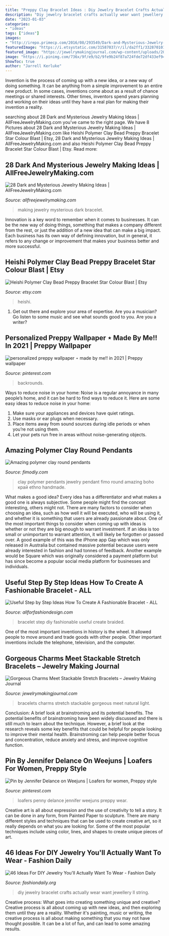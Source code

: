 ```yaml
---
title: "Preppy Clay Bracelet Ideas : Diy Jewelry Bracelet Crafts Actually Wear Want Jewellery Ll String"
description: "Diy jewelry bracelet crafts actually wear want jewellery ll string"
date: "2023-01-03"
categories:
- "ideas"
tags: ["ideas"]
images:
- "http://irepo.primecp.com/2016/08/293549/Dark-and-Mysterious-Jewelry-Making-Ideas_ExtraLarge800_ID-1800929.png?v=1800929"
featuredImage: "https://i.etsystatic.com/31587037/r/il/da2ff1/3328701017/il_1588xN.3328701017_bgj8.jpg"
featured_image: "https://jewelrymakingjournal.com/wp-content/uploads/2014/09/image9-e1412222377266.jpg"
image: "https://i.pinimg.com/736x/9f/e9/b2/9fe9b24f87a724fde72df433ef94693b.jpg"
ShowToc: true
author: "Jarrell Kerluke"
---
```



Invention is the process of coming up with a new idea, or a new way of doing something. It can be anything from a simple improvement to an entire new product. In some cases, inventions come about as a result of chance meetings or shared interests. Other times, inventors spend years planning and working on their ideas until they have a real plan for making their invention a reality.

	

		
searching about 28 Dark and Mysterious Jewelry Making Ideas | AllFreeJewelryMaking.com you've came to the right page. We have 8 Pictures about 28 Dark and Mysterious Jewelry Making Ideas | AllFreeJewelryMaking.com like Heishi Polymer Clay Bead Preppy Bracelet Star Colour Blast | Etsy, 28 Dark and Mysterious Jewelry Making Ideas | AllFreeJewelryMaking.com and also Heishi Polymer Clay Bead Preppy Bracelet Star Colour Blast | Etsy. Read more:
		
    
## 28 Dark And Mysterious Jewelry Making Ideas | AllFreeJewelryMaking.com

<img loading=lazy src="http://irepo.primecp.com/2016/08/293549/Dark-and-Mysterious-Jewelry-Making-Ideas_ExtraLarge800_ID-1800929.png?v=1800929" onerror="this.onerror=null;this.src='https://tse3.mm.bing.net/th?id=OIP.MpEmxnxYEnj1Pd62uiL5mQHaLG&amp;pid=15.1';" alt="28 Dark and Mysterious Jewelry Making Ideas | AllFreeJewelryMaking.com">

_Source: allfreejewelrymaking.com_

>making jewelry mysterious dark bracelet. 

	

Innovation is a key word to remember when it comes to businesses. It can be the new way of doing things, something that makes a company different from the rest, or just the addition of a new idea that can make a big impact. Each business has its own way of defining innovation, but in general, it refers to any change or improvement that makes your business better and more successful.

    
## Heishi Polymer Clay Bead Preppy Bracelet Star Colour Blast | Etsy

<img loading=lazy src="https://i.etsystatic.com/31587037/r/il/da2ff1/3328701017/il_1588xN.3328701017_bgj8.jpg" onerror="this.onerror=null;this.src='https://tse4.mm.bing.net/th?id=OIP.I0jyNY3bLAdVabqaeADncAHaFj&amp;pid=15.1';" alt="Heishi Polymer Clay Bead Preppy Bracelet Star Colour Blast | Etsy">

_Source: etsy.com_

>heishi. 

	

1. Get out there and explore your area of expertise. Are you a musician? Go listen to some music and see what sounds good to you. Are you a writer?

    
## Personalized Preppy Wallpaper ⋆ Made By Me!! In 2021 | Preppy Wallpaper

<img loading=lazy src="https://i.pinimg.com/736x/9f/e9/b2/9fe9b24f87a724fde72df433ef94693b.jpg" onerror="this.onerror=null;this.src='https://tse1.mm.bing.net/th?id=OIP.FULGWOJuMXfrmtHZzlt69wHaNK&amp;pid=15.1';" alt="personalized preppy wallpaper ⋆ made by me!! in 2021 | Preppy wallpaper">

_Source: pinterest.com_

>backrounds. 

	

Ways to reduce noise in your home:
Noise is a regular annoyance in many people’s home, and it can be hard to find ways to reduce it. Here are some easy ideas to reduce noise in your home:
1. Make sure your appliances and devices have quiet ratings.
2. Use masks or ear plugs when necessary.
3. Place items away from sound sources during idle periods or when you’re not using them.
4. Let your pets run free in areas without noise-generating objects.

    
## Amazing Polymer Clay Round Pendants

<img loading=lazy src="https://www.fimodiy.com/wp-content/uploads/2017/11/Handmade-Jewelry-fimo-polymer-clay-pendant-jewelry-boho-ethno-pendant-Boho-Boho-jewelry-6.jpg" onerror="this.onerror=null;this.src='https://tse2.mm.bing.net/th?id=OIP.5XfkAue6Z-xPyk-8iuyFfgHaGz&amp;pid=15.1';" alt="Amazing polymer clay round pendants">

_Source: fimodiy.com_

>clay polymer pendants jewelry pendant fimo round amazing boho край ethno handmade. 

	

What makes a good idea?
Every idea has a differentiator and what makes a good one is always subjective. Some people might find the concept interesting, others might not. There are many factors to consider when choosing an idea, such as how well it will be executed, who will be using it, and whether it is something that users are already passionate about. 
One of the most important things to consider when coming up with ideas is whether or not they are big enough to warrant investment. If an idea is too small or unimportant to warrant attention, it will likely be forgotten or passed over. A good example of this was the iPhone app Gap which was only released in Australia but contained massive potential because users were already interested in fashion and had tonnes of feedback. Another example would be Square which was originally considered a payment platform but has since become a popular social media platform for businesses and individuals.

    
## Useful Step By Step Ideas How To Create A Fashionable Bracelet - ALL

<img loading=lazy src="https://allforfashiondesign.com/wp-content/uploads/2014/10/e-8-600x629.jpg" onerror="this.onerror=null;this.src='https://tse4.mm.bing.net/th?id=OIP.NX01yB-8e3Qygw5u95hqPQHaHw&amp;pid=15.1';" alt="Useful Step by Step Ideas How To Create A Fashionable Bracelet - ALL">

_Source: allforfashiondesign.com_

>bracelet step diy fashionable useful create braided. 

	

One of the most important inventions in history is the wheel. It allowed people to move around and trade goods with other people. Other important inventions include the telephone, television, and the computer.

    
## Gorgeous Charms Meet Stackable Stretch Bracelets – Jewelry Making Journal

<img loading=lazy src="https://jewelrymakingjournal.com/wp-content/uploads/2014/09/image9-e1412222377266.jpg" onerror="this.onerror=null;this.src='https://tse3.mm.bing.net/th?id=OIP.4JuIzHETBBjCkuGK68Ve1gHaFc&amp;pid=15.1';" alt="Gorgeous Charms Meet Stackable Stretch Bracelets – Jewelry Making Journal">

_Source: jewelrymakingjournal.com_

>bracelets charms stretch stackable gorgeous meet natural light. 

	

Conclusion: A brief look at brainstroming and its potential benefits.
The potential benefits of brainstroming have been widely discussed and there is still much to learn about the technique. However, a brief look at the research reveals some key benefits that could be helpful for people looking to improve their mental health. Brainstroming can help people better focus and concentration, reduce anxiety and stress, and improve cognitive function.

    
## Pin By Jennifer Delance On Weejuns | Loafers For Women, Preppy Style

<img loading=lazy src="https://i.pinimg.com/736x/5b/c9/b6/5bc9b6675215a757742d07952743c2d8.jpg" onerror="this.onerror=null;this.src='https://tse1.mm.bing.net/th?id=OIP.FRAs2hVVqYueUU7bHIL7kQHaQO&amp;pid=15.1';" alt="Pin by Jennifer Delance on Weejuns | Loafers for women, Preppy style">

_Source: pinterest.com_

>loafers penny delance jennifer weejuns preppy wear. 

	

Creative art is all about expression and the use of creativity to tell a story. It can be done in any form, from Painted Paper to sculpture. There are many different styles and techniques that can be used to create creative art, so it really depends on what you are looking for. Some of the most popular techniques include using color, lines, and shapes to create unique pieces of art.

    
## 46 Ideas For DIY Jewelry You&#039;ll Actually Want To Wear - Fashion Daily

<img loading=lazy src="http://fashiondaily.org/wp-content/uploads/2018/01/7b42d5b32c03e4fc8b259ca8fe9fb619-diy-jewellery-jewelry-crafts.jpg" onerror="this.onerror=null;this.src='https://tse4.mm.bing.net/th?id=OIP.-8Lz7e5JExDjC3tUByC-jwHaQe&amp;pid=15.1';" alt="46 Ideas For DIY Jewelry You&#039;ll Actually Want To Wear - Fashion Daily">

_Source: fashiondaily.org_

>diy jewelry bracelet crafts actually wear want jewellery ll string. 

	

Creative process: What goes into creating something unique and creative?
Creative process is all about coming up with new ideas, and then exploring them until they are a reality. Whether it's painting, music or writing, the creative process is all about making something that you may not have thought possible. It can be a lot of fun, and can lead to some amazing results.

